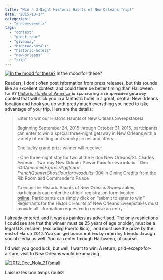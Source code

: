 ```yaml
---
title: "Win a 3-Night Historic Haunts of New Orleans Trip!"
date: "2015-10-17"
categories:
  - "announcements"
tags:
  - "contest"
  - "ghost-tour"
  - "giveaway"
  - "haunted-hotels"
  - "historic-hotels"
  - "new-orleans"
  - "trip"
---
```





<div class="caption">

[![In the mood for these?](http://s3.amazonaws.com/thegourmez-wpmedia/2013/01/2012_Dec_Nola_207small.jpg)](http://s3.amazonaws.com/thegourmez-wpmedia/2013/01/2012_Dec_Nola_207small.jpg) In the mood for these?</div>


Readers, I don't often post information from press releases, but this sounds like an excellent contest, and could there be better timing than Halloween for it? [Historic Hotels of America](http://www.historichotels.org/?src=1806114632&_ga=1.5153137.336491784.1444437436) is sponsoring an impressive getaway contest that will stick you in a fantastic hotel in a great, central New Orleans location and hook you up with pretty much everything you need to take advantage of your trip. Here are the details:

> Enter to win our Historic Haunts of New Orleans Sweepstakes!
>
> Beginning September 24, 2015 through October 31, 2015, participants can enter to win a special three-night getaway in New Orleans with a variety of exciting and spooky prizes and offers.
>
> One lucky grand prize winner will receive:
>
> \- One three-night stay for two at the Hilton New Orleans/St. Charles Avenue - Two-day New Orleans Power Pass for two adults - One $500 American Express® gift card - French Quarter Ghost Tour for two adults –$300 in Dining Credits from the Rib Room and Commander’s Palace
>
> To enter the Historic Haunts of New Orleans Sweepstakes, participants can enter the official registration form located [online](http://americandreams.historichotels.org/haunted-sweepstakes). Participants can simply click on “submit to enter to win.” Registrants for the Historic Haunts of New Orleans Sweepstakes must provide all information requested to receive an entry.

I already entered, and it was as painless as advertised. The only restrictions I could see are that the winner must be 25 years of age or older, must be a legal U.S. resident (excluding Puerto Rico),  and must use the prize by the end of March 2016. You can get bonus entries by referring friends through social media as well. You can enter through Halloween, of course.

I'd wish you good luck, but well, I want to win. A return, paid-except-for-airfare, visit to New Orleans would be amazing.

[![2012_Dec_Nola_217small](http://s3.amazonaws.com/thegourmez-wpmedia/2013/01/2012_Dec_Nola_217small-1024x306.jpg)](http://s3.amazonaws.com/thegourmez-wpmedia/2013/01/2012_Dec_Nola_217small.jpg)

Laissez les bon temps roulez!
